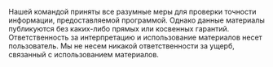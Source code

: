 Нашей командой приняты все разумные меры для проверки точности информации, предоставляемой программой. Однако данные материалы публикуются без каких-либо прямых или косвенных гарантий.
Ответственность за интерпретацию и использование материалов несет пользователь. Мы не несем никакой
ответственности за ущерб, связанный с использованием материалов.

